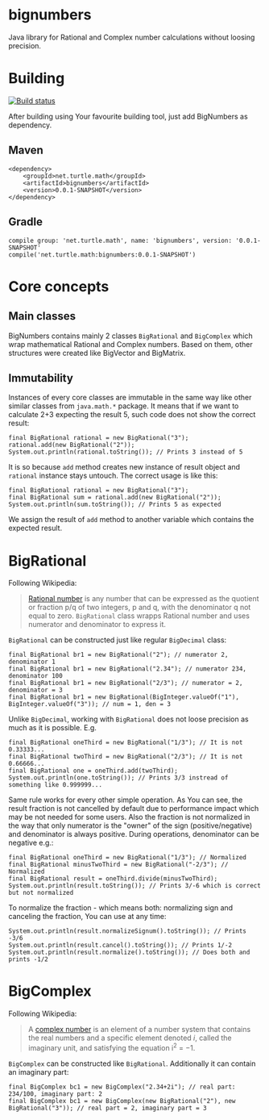# bignumbers

Java library for Rational and Complex number calculations without loosing precision.

# Building

[![Build status](https://travis-ci.org/zolv/bignumbers.svg?branch=master)](https://travis-ci.org/zolv/bignumbers)

After building using Your favourite building tool, just add BigNumbers as dependency.
## Maven
    <dependency>
        <groupId>net.turtle.math</groupId>
        <artifactId>bignumbers</artifactId>
        <version>0.0.1-SNAPSHOT</version>
    </dependency>
## Gradle
    compile group: 'net.turtle.math', name: 'bignumbers', version: '0.0.1-SNAPSHOT'
    compile('net.turtle.math:bignumbers:0.0.1-SNAPSHOT')

# Core concepts
## Main classes
BigNumbers contains mainly 2 classes `BigRational` and `BigComplex` which wrap mathematical Rational and Complex numbers. Based on them, other structures were created like BigVector and BigMatrix.

## Immutability
Instances of every core classes are immutable in the same way like other similar classes from `java.math.*` package. It means that if we want to calculate 2+3 expecting the result 5, such code does not show the correct result:

    final BigRational rational = new BigRational("3");
    rational.add(new BigRational("2"));
    System.out.println(rational.toString()); // Prints 3 instead of 5
It is so because `add` method creates new instance of result object and `rational` instance stays untouch. The correct usage is like this:

    final BigRational rational = new BigRational("3");
    final BigRational sum = rational.add(new BigRational("2"));
    System.out.println(sum.toString()); // Prints 5 as expected
We assign the result of `add` method to another variable which contains the expected result.

# BigRational

Following Wikipedia: 
> [Rational number](https://en.wikipedia.org/wiki/Rational_number) is any number that can be expressed as the quotient or fraction p/q of two integers, p and q, with the denominator q not equal to zero.
`BigRational` class wrapps Rational number and uses numerator and denominator to express it.

`BigRational` can be constructed just like regular `BigDecimal` class:

    final BigRational br1 = new BigRational("2"); // numerator 2, denominator 1
    final BigRational br1 = new BigRational("2.34"); // numerator 234, denominator 100
    final BigRational br1 = new BigRational("2/3"); // numerator = 2, denominator = 3
    final BigRational br1 = new BigRational(BigInteger.valueOf("1"), BigInteger.valueOf("3")); // num = 1, den = 3

Unlike `BigDecimal`, working with `BigRational` does not loose precision as much as it is possible. E.g.

    final BigRational oneThird = new BigRational("1/3"); // It is not 0.33333...
    final BigRational twoThird = new BigRational("2/3"); // It is not 0.66666...
    final BigRational one = oneThird.add(twoThird);
    System.out.println(one.toString()); // Prints 3/3 instread of something like 0.999999...

Same rule works for every other simple operation. As You can see, the result fraction is not cancelled by default due to performance impact which may be not needed for some users. Also the fraction is not normalized in the way that only numerator is the "owner" of the sign (positive/negative) and denominator is always positive. During operations, denominator can be negative e.g.:

    final BigRational oneThird = new BigRational("1/3"); // Normalized
    final BigRational minusTwoThird = new BigRational("-2/3"); // Normalized
    final BigRational result = oneThird.divide(minusTwoThird);
    System.out.println(result.toString()); // Prints 3/-6 which is correct but not normalized
To normalize the fraction - which means both: normalizing sign and canceling the fraction, You can use at any time:

    System.out.println(result.normalizeSignum().toString()); // Prints -3/6
    System.out.println(result.cancel().toString()); // Prints 1/-2
    System.out.println(result.normalize().toString()); // Does both and prints -1/2

# BigComplex

Following Wikipedia:

> A [complex number](https://en.wikipedia.org/wiki/Complex_number) is an element of a number system that contains the real numbers and a specific element denoted *i*, called the imaginary unit, and satisfying the equation i<sup>2</sup> = −1.

`BigComplex` can be constructed like `BigRational`. Additionally it can contain an imaginary part:

    final BigComplex bc1 = new BigComplex("2.34+2i"); // real part: 234/100, imaginary part: 2
    final BigComplex bc1 = new BigComplex(new BigRational("2"), new BigRational("3")); // real part = 2, imaginary part = 3
